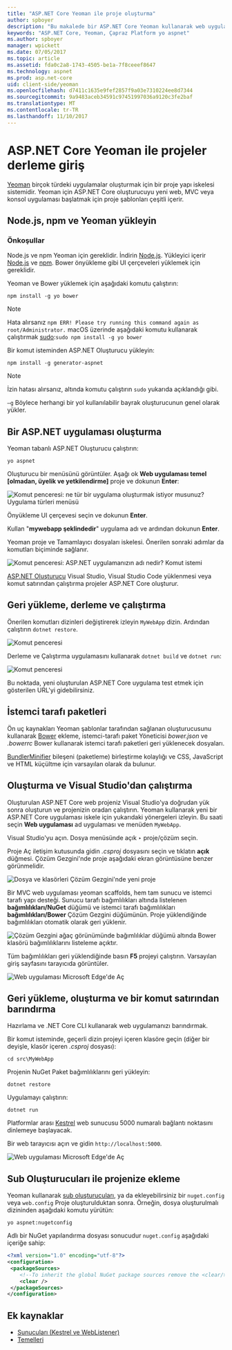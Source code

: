 ```yaml
---
title: "ASP.NET Core Yeoman ile proje oluşturma"
author: spboyer
description: "Bu makalede bir ASP.NET Core Yeoman kullanarak web uygulaması oluşturma sürecinde anlatılmaktadır macOS üzerinde Oluşturucu."
keywords: "ASP.NET Core, Yeoman, Çapraz Platform yo aspnet"
ms.author: spboyer
manager: wpickett
ms.date: 07/05/2017
ms.topic: article
ms.assetid: fda0c2a8-1743-4505-be1a-7f8ceeef8647
ms.technology: aspnet
ms.prod: asp.net-core
uid: client-side/yeoman
ms.openlocfilehash: d7411c1635e9fef2857f9a03e7310224ee8d7344
ms.sourcegitcommit: 9a9483aceb34591c97451997036a9120c3fe2baf
ms.translationtype: MT
ms.contentlocale: tr-TR
ms.lasthandoff: 11/10/2017
---
```

# <a name="introduction-to-building-projects-with-yeoman-in-aspnet-core"></a>ASP.NET Core Yeoman ile projeler derleme giriş

[Yeoman](http://yeoman.io/) birçok türdeki uygulamalar oluşturmak için bir proje yapı iskelesi sistemidir. Yeoman için ASP.NET Core oluşturucuyu yeni web, MVC veya konsol uygulaması başlatmak için proje şablonları çeşitli içerir.

## <a name="install-nodejs-npm-and-yeoman"></a>Node.js, npm ve Yeoman yükleyin

### <a name="prerequisites"></a>Önkoşullar

Node.js ve npm Yeoman için gereklidir. İndirin [Node.js](https://nodejs.org/). Yükleyici içerir [Node.js](https://nodejs.org/) ve [npm](https://www.npmjs.com/). Bower önyükleme gibi UI çerçeveleri yüklemek için gereklidir.

Yeoman ve Bower yüklemek için aşağıdaki komutu çalıştırın:

```console
npm install -g yo bower
```

>[!Note]
>Hata alırsanız `npm ERR! Please try running this command again as root/Administrator.` macOS üzerinde aşağıdaki komutu kullanarak çalıştırmak [sudo](https://developer.apple.com/library/mac/documentation/Darwin/Reference/ManPages/man8/sudo.8.html):`sudo npm install -g yo bower`

Bir komut isteminden ASP.NET Oluşturucu yükleyin:

```console
npm install -g generator-aspnet
```

> [!NOTE]
> İzin hatası alırsanız, altında komutu çalıştırın `sudo` yukarıda açıklandığı gibi.

`–g` Böylece herhangi bir yol kullanılabilir bayrak oluşturucunun genel olarak yükler.

## <a name="create-an-aspnet-app"></a>Bir ASP.NET uygulaması oluşturma

Yeoman tabanlı ASP.NET Oluşturucu çalıştırın:

```console
yo aspnet
```

Oluşturucu bir menüsünü görüntüler. Aşağı ok **Web uygulaması temel [olmadan, üyelik ve yetkilendirme]** proje ve dokunun **Enter**:

![Komut penceresi: ne tür bir uygulama oluşturmak istiyor musunuz? Uygulama türleri menüsü](yeoman/_static/yeoman-yo-aspnet.png)

Önyükleme UI çerçevesi seçin ve dokunun **Enter**.

Kullan "**mywebapp şeklindedir**" uygulama adı ve ardından dokunun **Enter**.

Yeoman proje ve Tamamlayıcı dosyaları iskelesi. Önerilen sonraki adımlar da komutları biçiminde sağlanır.

![Komut penceresi: ASP.NET uygulamanızın adı nedir? Komut istemi](yeoman/_static/yeoman-yo-aspnet-created.png)

[ASP.NET Oluşturucu](https://www.npmjs.com/package/generator-aspnet) Visual Studio, Visual Studio Code yüklenmesi veya komut satırından çalıştırma projeler ASP.NET Core oluşturur.

## <a name="restore-build-and-run"></a>Geri yükleme, derleme ve çalıştırma

Önerilen komutları dizinleri değiştirerek izleyin `MyWebApp` dizin. Ardından çalıştırın `dotnet restore`.

![Komut penceresi](yeoman/_static/dotnet-restore.png)

Derleme ve Çalıştırma uygulamasını kullanarak `dotnet build` ve `dotnet run`:

![Komut penceresi](yeoman/_static/dotnet-build-run.png)

Bu noktada, yeni oluşturulan ASP.NET Core uygulama test etmek için gösterilen URL'yi gidebilirsiniz.

## <a name="client-side-packages"></a>İstemci tarafı paketleri

Ön uç kaynakları Yeoman şablonlar tarafından sağlanan oluşturucusunu kullanarak [Bower](xref:client-side/bower) ekleme, istemci-tarafı paket Yöneticisi *bower.json* ve *.bowerrc* Bower kullanarak istemci tarafı paketleri geri yüklenecek dosyaları.

[BundlerMinifier](xref:client-side/bundling-and-minification) bileşeni (paketleme) birleştirme kolaylığı ve CSS, JavaScript ve HTML küçültme için varsayılan olarak da bulunur.

## <a name="building-and-running-from-visual-studio"></a>Oluşturma ve Visual Studio'dan çalıştırma

Oluşturulan ASP.NET Core web projeniz Visual Studio'ya doğrudan yük sonra oluşturun ve projenizin oradan çalıştırın. Yeoman kullanarak yeni bir ASP.NET Core uygulaması iskele için yukarıdaki yönergeleri izleyin. Bu saati seçin **Web uygulaması** ad uygulaması ve menüden `MyWebApp`.

Visual Studio'yu açın. Dosya menüsünde açık ‣ proje/çözüm seçin.

Proje Aç iletişim kutusunda gidin *.csproj* dosyasını seçin ve tıklatın **açık** düğmesi. Çözüm Gezgini'nde proje aşağıdaki ekran görüntüsüne benzer görünmelidir.

![Dosya ve klasörleri Çözüm Gezgini'nde yeni proje](yeoman/_static/yeoman-solution.png)

Bir MVC web uygulaması yeoman scaffolds, hem tam sunucu ve istemci tarafı yapı desteği. Sunucu tarafı bağımlılıkları altında listelenen **bağımlılıkları/NuGet** düğümü ve istemci tarafı bağımlılıkları **bağımlılıkları/Bower** Çözüm Gezgini düğümünün. Proje yüklendiğinde bağımlılıkları otomatik olarak geri yüklenir.

![Çözüm Gezgini ağaç görünümünde bağımlılıklar düğümü altında Bower klasörü bağımlılıklarını listeleme açıktır.](yeoman/_static/yeoman-loading-dependencies.png)

Tüm bağımlılıkları geri yüklendiğinde basın **F5** projeyi çalıştırın. Varsayılan giriş sayfasını tarayıcıda görüntüler.

![Web uygulaması Microsoft Edge'de Aç](yeoman/_static/yeoman-home-page.png)

## <a name="restoring-building-and-hosting-from-a-command-line"></a>Geri yükleme, oluşturma ve bir komut satırından barındırma

Hazırlama ve .NET Core CLI kullanarak web uygulamanızı barındırmak.

Bir komut isteminde, geçerli dizin projeyi içeren klasöre geçin (diğer bir deyişle, klasör içeren *.csproj* dosyası):

```console
cd src\MyWebApp
```

Projenin NuGet Paket bağımlılıklarını geri yükleyin:

```console
dotnet restore
```

Uygulamayı çalıştırın:

```console
dotnet run
```

Platformlar arası [Kestrel](xref:fundamentals/servers/kestrel) web sunucusu 5000 numaralı bağlantı noktasını dinlemeye başlayacak.

Bir web tarayıcısı açın ve gidin `http://localhost:5000`.

![Web uygulaması Microsoft Edge'de Aç](yeoman/_static/yeoman-home-page_5000.png)

## <a name="adding-to-your-project-with-sub-generators"></a>Sub Oluşturucuları ile projenize ekleme

Yeoman kullanarak [sub oluşturucuları](https://github.com/omnisharp/generator-aspnet), ya da ekleyebilirsiniz bir `nuget.config` veya `web.config` Proje oluşturulduktan sonra. Örneğin, dosya oluşturulmalı dizininden aşağıdaki komutu yürütün:

```console
yo aspnet:nugetconfig
```

Adlı bir NuGet yapılandırma dosyası sonucudur `nuget.config` aşağıdaki içeriğe sahip:

```xml
<?xml version="1.0" encoding="utf-8"?>
<configuration>
 <packageSources>
    <!--To inherit the global NuGet package sources remove the <clear/> line below -->
    <clear />
 </packageSources>
</configuration>
```

## <a name="additional-resources"></a>Ek kaynaklar

* [Sunucuları (Kestrel ve WebListener)](xref:fundamentals/servers/index)
* [Temelleri](xref:fundamentals/index)
